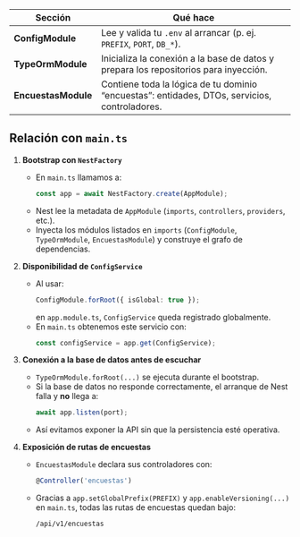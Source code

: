 | Sección             | Qué hace                                                                                      |
| ------------------- | --------------------------------------------------------------------------------------------- |
| **ConfigModule**    | Lee y valida tu `.env` al arrancar (p. ej. `PREFIX`, `PORT`, `DB_*`).                         |
| **TypeOrmModule**   | Inicializa la conexión a la base de datos y prepara los repositorios para inyección.          |
| **EncuestasModule** | Contiene toda la lógica de tu dominio “encuestas”: entidades, DTOs, servicios, controladores. |

## Relación con `main.ts`

1. **Bootstrap con `NestFactory`**

   - En `main.ts` llamamos a:
     ```ts
     const app = await NestFactory.create(AppModule);
     ```
   - Nest lee la metadata de `AppModule` (`imports`, `controllers`, `providers`, etc.).
   - Inyecta los módulos listados en `imports` (`ConfigModule`, `TypeOrmModule`, `EncuestasModule`) y construye el grafo de dependencias.

2. **Disponibilidad de `ConfigService`**

   - Al usar:
     ```ts
     ConfigModule.forRoot({ isGlobal: true });
     ```
     en `app.module.ts`, `ConfigService` queda registrado globalmente.
   - En `main.ts` obtenemos este servicio con:
     ```ts
     const configService = app.get(ConfigService);
     ```

3. **Conexión a la base de datos antes de escuchar**

   - `TypeOrmModule.forRoot(...)` se ejecuta durante el bootstrap.
   - Si la base de datos no responde correctamente, el arranque de Nest falla y **no** llega a:
     ```ts
     await app.listen(port);
     ```
   - Así evitamos exponer la API sin que la persistencia esté operativa.

4. **Exposición de rutas de encuestas**
   - `EncuestasModule` declara sus controladores con:
     ```ts
     @Controller('encuestas')
     ```
   - Gracias a `app.setGlobalPrefix(PREFIX)` y `app.enableVersioning(...)` en `main.ts`, todas las rutas de encuestas quedan bajo:
     ```
     /api/v1/encuestas
     ```
